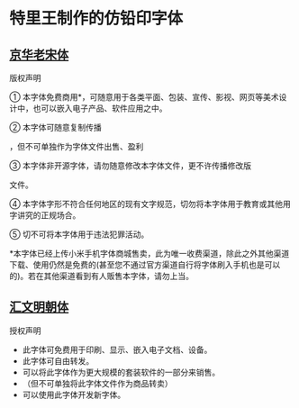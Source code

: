 # 特里王制作的仿铅印字体

## [京华老宋体](https://zhuanlan.zhihu.com/p/677725322)

版权声明

① 本字体免费商用*，可随意用于各类平面、包装、宣传、影视、网页等美术设计中，也可以嵌入电子产品、软件应用之中。

② 本字体可随意复制传播

，但不可单独作为字体文件出售、盈利

③ 本字体非开源字体，请勿随意修改本字体文件，更不许传播修改版

文件。

④ 本字体字形不符合任何地区的现有文字规范，切勿将本字体用于教育或其他用字讲究的正规场合。

⑤ 切不可将本字体用于违法犯罪活动。

*本字体已经上传小米手机字体商城售卖，此为唯一收费渠道，除此之外其他渠道下载、使用仍然是免费的(甚至您不通过官方渠道自行将字体刷入手机也是可以的)。若在其他渠道看到有人贩售本字体，请勿上当。

## [汇文明朝体](https://zhuanlan.zhihu.com/p/344103391)

授权声明

- 此字体可免费用于印刷、显示、嵌入电子文档、设备。
- 此字体可自由转发。
- 可以将此字体作为更大规模的套装软件的一部分来销售。
- （但不可单独将此字体文件作为商品转卖）
- 可以使用此字体开发新字体。